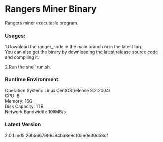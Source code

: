# Rangers Miner Binary

Rangers miner executable program.

### Usages:

1.Download the ranger_node in the main branch or in the latest tag.  
You can also get the binary by downloading [the latest release source code](https://github.com/rangersprotocolcode/go-rangers/releases) and compiling it. 

2.Run the shell run.sh.

### Runtime Environment:

Operation System:  Linux CentOS(release 8.2.2004)  
CPU: 8   
Memory:  16G   
Disk Capacity: 1TB   
Network Bandwidth: 100MB/s  

### Latest Version  
2.0.1
md5:26b5667999594ba8e9cf05e0e30d58cf
